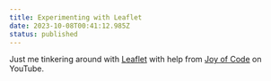 ```yaml
---
title: Experimenting with Leaflet
date: 2023-10-08T00:41:12.985Z
status: published
---
```


<script>
  import Leaflet from './Leaflet.svelte';
</script>

Just me tinkering around with [Leaflet](https://leafletjs.com/examples/quick-start/) with help from [Joy of Code](https://www.youtube.com/watch?v=RuM4KHTZqD4) on YouTube.

<Leaflet/>
